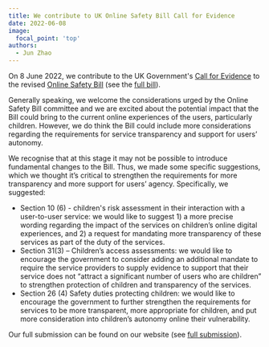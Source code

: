 ```yaml
---
title: We contribute to UK Online Safety Bill Call for Evidence
date: 2022-06-08
image:
  focal_point: 'top'
authors:
  - Jun Zhao
---
```



On 8 June 2022, we contribute to the UK Government's [Call for Evidence](https://www.parliament.uk/business/news/2022/april/have-your-say-on-the-online-safety-bill/) to the revised [Online Safety Bill](https://assets.publishing.service.gov.uk/government/uploads/system/uploads/attachment_data/file/1061446/E02721600_Gov_Resp_to_Online_Safety_Bill_Accessible_v1.0.pdf) (see the [full bill](https://publications.parliament.uk/pa/bills/cbill/58-03/0004/220004.pdf)).

Generally speaking, we welcome the considerations urged by the Online Safety Bill committee and we are excited about the potential impact that the Bill could bring to the current online experiences of the users, particularly children. However, we do think the Bill could include more considerations regarding the requirements for service transparency and support for users’ autonomy.

We recognise that at this stage it may not be possible to introduce fundamental changes to the Bill. Thus, we made some specific suggestions, which we thought it’s critical to strengthen the requirements for more transparency and more support for users’ agency. Specifically, we suggested:

- Section 10 (6) - children's risk assessment in their interaction with a user-to-user service: we would like to suggest 1) a more precise wording regarding the impact of the services on children’s online digital experiences, and 2) a request for mandating more transparency of these services as part of the duty of the services.
- Section 31(3) – Children’s access assessments: we would like to encourage the government to consider adding an additional mandate to require the service providers to supply evidence to support that their service does not “attract a significant number of users who are children” to strengthen protection of children and transparency of the services.
- Section 26 (4) Safety duties protecting children: we would like to encourage the government to further strengthen the requirements for services to be more transparent, more appropriate for children, and put more consideration into children’s autonomy online their vulnerability.

Our full submission can be found on our website (see [full submission](https://koala.web.ox.ac.uk/sites/default/files/koala/documents/media/oxccai_children.pdf)).

